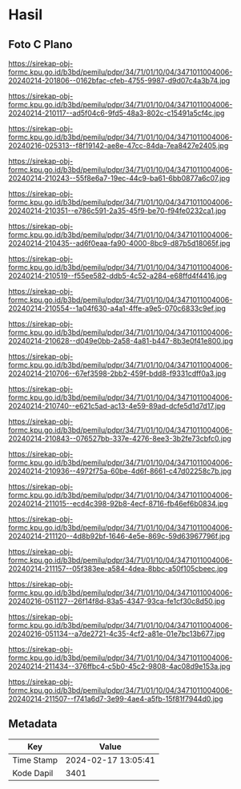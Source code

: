 # Hasil

## Foto C Plano

https://sirekap-obj-formc.kpu.go.id/b3bd/pemilu/pdpr/34/71/01/10/04/3471011004006-20240214-201806--0162bfac-cfeb-4755-9987-d9d07c4a3b74.jpg

https://sirekap-obj-formc.kpu.go.id/b3bd/pemilu/pdpr/34/71/01/10/04/3471011004006-20240214-210117--ad5f04c6-9fd5-48a3-802c-c15491a5cf4c.jpg

https://sirekap-obj-formc.kpu.go.id/b3bd/pemilu/pdpr/34/71/01/10/04/3471011004006-20240216-025313--f8f19142-ae8e-47cc-84da-7ea8427e2405.jpg

https://sirekap-obj-formc.kpu.go.id/b3bd/pemilu/pdpr/34/71/01/10/04/3471011004006-20240214-210243--55f8e6a7-19ec-44c9-ba61-6bb0877a6c07.jpg

https://sirekap-obj-formc.kpu.go.id/b3bd/pemilu/pdpr/34/71/01/10/04/3471011004006-20240214-210351--e786c591-2a35-45f9-be70-f94fe0232ca1.jpg

https://sirekap-obj-formc.kpu.go.id/b3bd/pemilu/pdpr/34/71/01/10/04/3471011004006-20240214-210435--ad6f0eaa-fa90-4000-8bc9-d87b5d18065f.jpg

https://sirekap-obj-formc.kpu.go.id/b3bd/pemilu/pdpr/34/71/01/10/04/3471011004006-20240214-210519--f55ee582-ddb5-4c52-a284-e68ffd4f4416.jpg

https://sirekap-obj-formc.kpu.go.id/b3bd/pemilu/pdpr/34/71/01/10/04/3471011004006-20240214-210554--1a04f630-a4a1-4ffe-a9e5-070c6833c9ef.jpg

https://sirekap-obj-formc.kpu.go.id/b3bd/pemilu/pdpr/34/71/01/10/04/3471011004006-20240214-210628--d049e0bb-2a58-4a81-b447-8b3e0f41e800.jpg

https://sirekap-obj-formc.kpu.go.id/b3bd/pemilu/pdpr/34/71/01/10/04/3471011004006-20240214-210706--67ef3598-2bb2-459f-bdd8-f9331cdff0a3.jpg

https://sirekap-obj-formc.kpu.go.id/b3bd/pemilu/pdpr/34/71/01/10/04/3471011004006-20240214-210740--e621c5ad-ac13-4e59-89ad-dcfe5d1d7d17.jpg

https://sirekap-obj-formc.kpu.go.id/b3bd/pemilu/pdpr/34/71/01/10/04/3471011004006-20240214-210843--076527bb-337e-4276-8ee3-3b2fe73cbfc0.jpg

https://sirekap-obj-formc.kpu.go.id/b3bd/pemilu/pdpr/34/71/01/10/04/3471011004006-20240214-210936--4972f75a-60be-4d6f-8661-c47d02258c7b.jpg

https://sirekap-obj-formc.kpu.go.id/b3bd/pemilu/pdpr/34/71/01/10/04/3471011004006-20240214-211015--ecd4c398-92b8-4ecf-8716-fb46ef6b0834.jpg

https://sirekap-obj-formc.kpu.go.id/b3bd/pemilu/pdpr/34/71/01/10/04/3471011004006-20240214-211120--4d8b92bf-1646-4e5e-869c-59d63967796f.jpg

https://sirekap-obj-formc.kpu.go.id/b3bd/pemilu/pdpr/34/71/01/10/04/3471011004006-20240214-211157--05f383ee-a584-4dea-8bbc-a50f105cbeec.jpg

https://sirekap-obj-formc.kpu.go.id/b3bd/pemilu/pdpr/34/71/01/10/04/3471011004006-20240216-051127--26f14f8d-83a5-4347-93ca-fe1cf30c8d50.jpg

https://sirekap-obj-formc.kpu.go.id/b3bd/pemilu/pdpr/34/71/01/10/04/3471011004006-20240216-051134--a7de2721-4c35-4cf2-a81e-01e7bc13b677.jpg

https://sirekap-obj-formc.kpu.go.id/b3bd/pemilu/pdpr/34/71/01/10/04/3471011004006-20240214-211434--376ffbc4-c5b0-45c2-9808-4ac08d9e153a.jpg

https://sirekap-obj-formc.kpu.go.id/b3bd/pemilu/pdpr/34/71/01/10/04/3471011004006-20240214-211507--f741a6d7-3e99-4ae4-a5fb-15f81f7944d0.jpg


## Metadata

| Key        | Value               |
| ---------- | ------------------- |
| Time Stamp | 2024-02-17 13:05:41 |
| Kode Dapil | 3401                |



